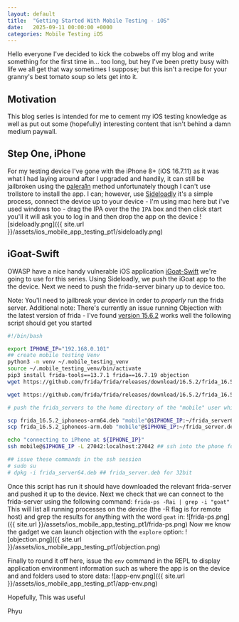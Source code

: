 ```yaml
---
layout: default
title:  "Getting Started With Mobile Testing - iOS"
date:   2025-09-11 00:00:00 +0000
categories: Mobile Testing iOS 
---
```


Hello everyone I've decided to kick the cobwebs off my blog and write something for the first time in... too long, but hey I've been pretty busy with life we all get that way sometimes I suppose; but this isn't a recipe for your granny's best tomato soup so lets get into it.

## Motivation
This blog series is intended for me to cement my iOS testing knowledge as well as put out some (hopefully) interesting content that isn't behind a damn medium paywall.


## Step One, iPhone
For my testing device I've gone with the iPhone 8+ (iOS 16.7.11) as it was what I had laying around after I upgraded and handily, it can still be jailbroken using the [palera1n][1] method unfortunately though I can't use trollstore to install the app. I can; however, use [Sideloadly][3] it's a simple process, connect the device up to your device - I'm using mac here but i've used windows too - drag the IPA over the the `IPA` box and then click start you'll it will ask you to log in and then drop the app on the device
![sideloadly.png]({{ site.url }}/assets/ios_mobile_app_testing_pt1/sideloadly.png)


## iGoat-Swift
OWASP have a nice handy vulnerable iOS application [iGoat-Swift][4] we're going to use for this series. Using Sideloadly, we push the iGoat app to the the device. Next we need to push the frida-server binary up to device too.

Note: You'll need to jailbreak your device in order to _properly_ run the frida server.
Additional note: There's currently an issue running Objection with the latest version of frida - I've found [version 15.6.2][2] works well the following script should get you started

```bash
#!/bin/bash

export IPHONE_IP="192.168.0.101"
## create mobile testing Venv
python3 -m venv ~/.mobile_testing_venv
source ~/.mobile_testing_venv/bin/activate
pip3 install frida-tools==13.7.1 frida==16.7.19 objection
wget https://github.com/frida/frida/releases/download/16.5.2/frida_16.5.2_iphoneos-arm64.deb # grab 64-bit frida-server for iPhone

wget https://github.com/frida/frida/releases/download/16.5.2/frida_16.5.2_iphoneos-arm.deb   # 32-bit frida-server for iPhone

# push the frida_servers to the home directory of the "mobile" user which is the default for jailbroken iphones

scp frida_16.5.2_iphoneos-arm64.deb "mobile"@$IPHONE_IP:~/frida_server64.deb
scp frida_16.5.2_iphoneos-arm.deb "mobile"@$IPHONE_IP:~/frida_server.deb

echo "connecting to iPhone at ${IPHONE_IP}"
ssh mobile@$IPHONE_IP -L 27042:localhost:27042 ## ssh into the phone forwarding frida port

## issue these commands in the ssh session
# sudo su
# dpkg -i frida_server64.deb ## frida_server.deb for 32bit
```


Once this script has run it should have downloaded the relevant frida-server and pushed it up to the device.
Next we check that we can connect to the frida-server using the following command:
`frida-ps -Rai | grep -i "goat"`
This will list all running processes on the device (the -R flag is for remote host) and grep the results for anything with the word `goat` in:
![frida-ps.png]({{ site.url }}/assets/ios_mobile_app_testing_pt1/frida-ps.png)
Now we know the gadget we can launch objection with the `explore` option: 
![objection.png]({{ site.url }}/assets/ios_mobile_app_testing_pt1/objection.png)


Finally to round it off here, issue the `env` command in the REPL to display application environment information such as where the app is on the device and and folders used to store data:
![app-env.png]({{ site.url }}/assets/ios_mobile_app_testing_pt1/app-env.png)

Hopefully, This was useful

Phyu


[1]: https://palera.in/download/?tab=macos
[2]: https://github.com/frida/frida/releases?page=6
[3]: https://sideloadly.io/
[4]: https://github.com/OWASP/iGoat-Swift
